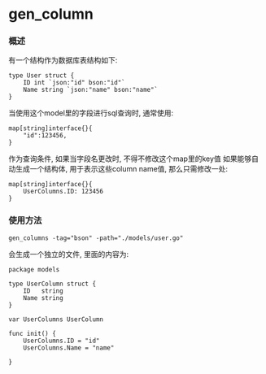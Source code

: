 # gen_column

### 概述
有一个结构作为数据库表结构如下:
```
type User struct {
    ID int `json:"id" bson:"id"`
    Name string `json:"name" bson:"name"`
}
```

当使用这个model里的字段进行sql查询时, 通常使用:

```
map[string]interface{}{
    "id":123456,
}

```

作为查询条件, 如果当字段名更改时, 不得不修改这个map里的key值
如果能够自动生成一个结构体, 用于表示这些column name值, 那么只需修改一处:

```
map[string]interface{}{
    UserColumns.ID: 123456
}
```

### 使用方法
```
gen_columns -tag="bson" -path="./models/user.go"
```

会生成一个独立的文件, 里面的内容为:
```
package models

type UserColumn struct {
	ID   string
	Name string
}

var UserColumns UserColumn

func init() {
	UserColumns.ID = "id"
	UserColumns.Name = "name"

}
```

